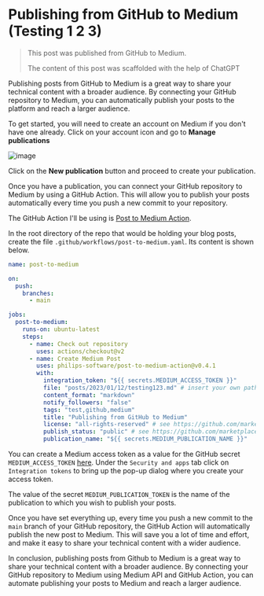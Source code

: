 # Publishing from GitHub to Medium (Testing 1 2 3)

> This post was published from GitHub to Medium.
>
> The content of this post was scaffolded with the help of ChatGPT

Publishing posts from GitHub to Medium is a great way to share your technical content with a broader audience. By connecting your GitHub repository to Medium, you can automatically publish your posts to the platform and reach a larger audience.

To get started, you will need to create an account on Medium if you don't have one already. Click on your account icon and go to **Manage publications**

![image](https://user-images.githubusercontent.com/6097630/212096645-f74c1b0d-031b-4a3e-b9ca-9dea42a405a7.png)

Click on the **New publication** button and proceed to create your publication.

Once you have a publication, you can connect your GitHub repository to Medium by using a GitHub Action. This will allow you to publish your posts automatically every time you push a new commit to your repository.

The GitHub Action I'll be using is [Post to Medium Action](https://github.com/marketplace/actions/post-to-medium-action).

In the root directory of the repo that would be holding your blog posts, create the file `.github/workflows/post-to-medium.yaml`. Its content is shown below.

```yaml
name: post-to-medium

on:
  push:
    branches:
      - main

jobs:
  post-to-medium:
    runs-on: ubuntu-latest
    steps:
      - name: Check out repository
        uses: actions/checkout@v2
      - name: Create Medium Post
        uses: philips-software/post-to-medium-action@v0.4.1
        with:
          integration_token: "${{ secrets.MEDIUM_ACCESS_TOKEN }}"
          file: "posts/2023/01/12/testing123.md" # insert your own path here
          content_format: "markdown"
          notify_followers: "false"
          tags: "test,github,medium"
          title: "Publishing from GitHub to Medium"
          license: "all-rights-reserved" # see https://github.com/marketplace/actions/post-to-medium-action for other options
          publish_status: "public" # see https://github.com/marketplace/actions/post-to-medium-action for other options
          publication_name: "${{ secrets.MEDIUM_PUBLICATION_NAME }}"
```

You can create a Medium access token as a value for the GitHub secret `MEDIUM_ACCESS_TOKEN` [here](https://medium.com/me/settings). Under the `Security and apps` tab click on `Integration tokens` to bring up the pop-up dialog where you create your access token.

The value of the secret `MEDIUM_PUBLICATION_TOKEN` is the name of the publication to which you wish to publish your posts.

Once you have set everything up, every time you push a new commit to the `main` branch of your GitHub repository, the GitHub Action will automatically publish the new post to Medium. This will save you a lot of time and effort, and make it easy to share your technical content with a wider audience.

In conclusion, publishing posts from Github to Medium is a great way to share your technical content with a broader audience. By connecting your GitHub repository to Medium using Medium API and GitHub Action, you can automate publishing your posts to Medium and reach a larger audience.

